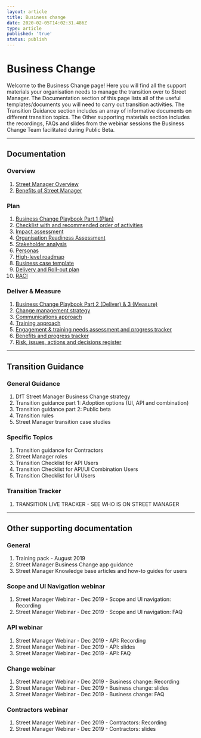 ```yaml
---
layout: article
title: Business change
date: 2020-02-05T14:02:31.486Z
type: article
published: 'true'
status: publish
---
```

# Business Change

Welcome to the Business Change page! Here you will find all the support materials your organisation needs to manage the transition over to Street Manager. The Documentation section of this page lists all of the useful templates/documents you will need to carry out transition activities. The Transition Guidance section includes an array of informative documents on different transition topics. The Other supporting materials section includes the recordings, FAQs and slides from the webinar sessions the Business Change Team facilitated during Public Beta.

<hr class="govuk-section-break govuk-section-break--xl govuk-section-break--visible" />

## Documentation

### Overview

1. [Street Manager Overview](https://departmentfortransport.github.io/street-manager-docs/assets/files/business-change/SM%20Overview%20document.pdf)
2. [Benefits of Street Manager](https://departmentfortransport.github.io/street-manager-docs/assets/files/business-change/Street%20Manager%20benefits.pdf)

### Plan

1. [Business Change Playbook Part 1 (Plan)](https://departmentfortransport.github.io/street-manager-docs/assets/files/business-change/Business%20Change%20Playbook.pdf)
2. [Checklist with and recommended order of activities](https://departmentfortransport.github.io/street-manager-docs/assets/files/business-change/Playbook%20checklist%20with%20recommended%20order%20of%20activities.docx)
3. [Impact assessment](https://departmentfortransport.github.io/street-manager-docs/assets/files/business-change/Impact%20assessment.xlsx)
4. [Organisation Readiness Assessment](https://departmentfortransport.github.io/street-manager-docs/assets/files/business-change/Readiness%20Assessment.xlsx)
5. [Stakeholder analysis](https://departmentfortransport.github.io/street-manager-docs/assets/files/business-change/Stakeholder%20Analysis.xlsx)
6. [Personas](https://departmentfortransport.github.io/street-manager-docs/assets/files/business-change/Personas%20.pdf)
7. [High-level roadmap](https://departmentfortransport.github.io/street-manager-docs/assets/files/business-change/Street%20Manager%20-%20High-level%20roadmap.pptx)
8. [Business case template](https://departmentfortransport.github.io/street-manager-docs/assets/files/business-change/May%202019_Street%20Manager_business%20case%20template.docx)
9. [Delivery and Roll-out plan](https://departmentfortransport.github.io/street-manager-docs/assets/files/business-change/Delivery%20and%20roll-out%20plan.xlsx)
10. [RACI](https://departmentfortransport.github.io/street-manager-docs/assets/files/business-change/RACI%20.pdf)

### Deliver & Measure

1. [Business Change Playbook Part 2 (Deliver) & 3 (Measure)](https://departmentfortransport.github.io/street-manager-docs/assets/files/business-change/Playbook%20Part%202%20&%203.pdf)
2. [Change management strategy](https://departmentfortransport.github.io/street-manager-docs/assets/files/business-change/Playbook%20Street%20Manager%20Change%20management%20strategy.pptx)
3. [Communications approach](https://departmentfortransport.github.io/street-manager-docs/assets/files/business-change/Comms%20Approach.pptx)
4. [Training approach](https://departmentfortransport.github.io/street-manager-docs/assets/files/business-change/Training%20approach.pptx)
5. [Engagement & training needs assessment and progress tracker](https://departmentfortransport.github.io/street-manager-docs/assets/files/business-change/Engagement%20and%20training%20tracker.xlsx)
6. [Benefits and progress tracker](https://departmentfortransport.github.io/street-manager-docs/assets/files/business-change/Benefits%20Tracker.xlsx)
7. [Risk, issues, actions and decisions register](https://departmentfortransport.github.io/street-manager-docs/assets/files/business-change/Risks,%20issues%20and%20actions%20register.xlsx)

<hr class="govuk-section-break govuk-section-break--xl govuk-section-break--visible" />

## Transition Guidance

### General Guidance

1. DfT Street Manager Business Change strategy
2. Transition guidance part 1: Adoption options (UI, API and combination)
3. Transition guidance part 2: Public beta
4. Transition rules
5. Street Manager transition case studies

### Specific Topics

1. Transition guidance for Contractors
2. Street Manager roles
3. Transition Checklist for API Users
4. Transition Checklist for API/UI Combination Users
5. Transition Checklist for UI Users

### Transition Tracker

1. TRANSITION LIVE TRACKER - SEE WHO IS ON STREET MANAGER

<hr class="govuk-section-break govuk-section-break--xl govuk-section-break--visible" />

## Other supporting documentation

### General

1. Training pack - August 2019
2. Street Manager Business Change app guidance
3. Street Manager Knowledge base articles and how-to guides for users

### Scope and UI Navigation webinar

1. Street Manager Webinar - Dec 2019 - Scope and UI navigation: Recording
2. Street Manager Webinar - Dec 2019 - Scope and UI navigation: FAQ

### API webinar

1. Street Manager Webinar - Dec 2019 - API: Recording
2. Street Manager Webinar - Dec 2019 - API: slides
3. Street Manager Webinar - Dec 2019 - API: FAQ

### Change webinar

1. Street Manager Webinar - Dec 2019 - Business change: Recording
2. Street Manager Webinar - Dec 2019 - Business change: slides
3. Street Manager Webinar - Dec 2019 - Business change: FAQ

### Contractors webinar

1. Street Manager Webinar - Dec 2019 - Contractors: Recording
2. Street Manager Webinar - Dec 2019 - Contractors: slides
